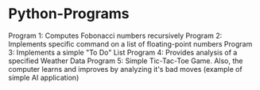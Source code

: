 # Python-Programs

Program 1: Computes Fobonacci numbers recursively
Program 2: Implements specific command on a list of floating-point numbers
Program 3: Implements a simple "To Do" List
Program 4: Provides analysis of a specified Weather Data
Program 5: Simple Tic-Tac-Toe Game. Also, the computer learns and improves by analyzing it's bad moves (example of simple AI application)
